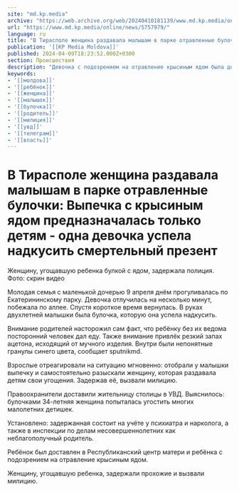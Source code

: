 ```yaml
---
site: "md.kp.media"
archive: "https://web.archive.org/web/20240410181139/www.md.kp.media/online/news/5757979/"
url: "https://www.md.kp.media/online/news/5757979/"
language: ru
title: "В Тирасполе женщина раздавала малышам в парке отравленные булочки: Выпечка с крысиным ядом предназначалась только детям - одна девочка успела надкусить смертельный презент"
publication: '[[KP Media Moldova]]'
published: 2024-04-09T18:23:52.000Z+0300
section: Происшествия
description: "Девочка с подозрением на отравление крысиным ядом была доставлена в Республиканский центр матери и ребёнка [видео]"
keywords:
- '[[молдова]]'
- '[[ребёнок]]'
- '[[женщина]]'
- '[[малышок]]'
- '[[булочка]]'
- '[[родитель]]'
- '[[милиция]]'
- '[[увд]]'
- '[[телеграм]]'
- '[[власть]]'
---
```


# В Тирасполе женщина раздавала малышам в парке отравленные булочки: Выпечка с крысиным ядом предназначалась только детям - одна девочка успела надкусить смертельный презент

Женщину, угощавшую ребенка булкой с ядом, задержала полиция. Фото: скрин видео

Молодая семья с маленькой дочерью 9 апреля днём прогуливалась по Екатерининскому парку. Девочка отлучилась на несколько минут, побежала по аллее. Спустя короткое время вернулась. В руках двухлетней малышки была булочка, которую она успела надкусить.

Внимание родителей насторожил сам факт, что ребёнку без их ведома посторонний человек дал еду. Также внимание привлёк резкий запах ацетона, исходящий от мучного изделия. Внутри были непонятные гранулы синего цвета, сообщает sputnikmd.

Взрослые отреагировали на ситуацию мгновенно: отобрали у малышки выпечку и самостоятельно разыскали женщину, которая раздавала детям свои угощения. Задержав её, вызвали милицию.

Правоохранители доставили жительницу столицы в УВД. Выяснилось: булочками 34-летняя женщина попыталась угостить многих малолетних детишек.

Установлено: задержанная состоит на учёте у психиатра и нарколога, а также в инспекции по делам несовершеннолетних как неблагополучный родитель.

Ребёнок был доставлен в Республиканский центр матери и ребёнка с подозрением на отравление крысиным ядом.

Женщину, угощавшую ребенка, задержали прохожие и вызвали милицию.